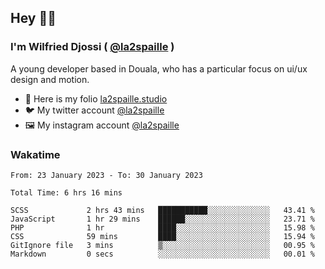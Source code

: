 ## Hey 👋🏾
### I'm Wilfried Djossi ( <a href="https://twitter.com/la2spaille/" target="_blank">@la2spaille</a> )
A young developer based in Douala, who has a particular focus on ui/ux design and motion.

- 🎨 Here is my folio [la2spaille.studio](https://la2spaille.studio/)
- 🐦 My twitter account [@la2spaille](https://twitter.com/la2spaille/)
- 🖼 My instagram account [@la2spaille](https://www.instagram.com/la2spaille/)

### Wakatime
<!--START_SECTION:waka-->

```text
From: 23 January 2023 - To: 30 January 2023

Total Time: 6 hrs 16 mins

SCSS             2 hrs 43 mins   ███████████░░░░░░░░░░░░░░   43.41 %
JavaScript       1 hr 29 mins    ██████░░░░░░░░░░░░░░░░░░░   23.71 %
PHP              1 hr            ████░░░░░░░░░░░░░░░░░░░░░   15.98 %
CSS              59 mins         ████░░░░░░░░░░░░░░░░░░░░░   15.94 %
GitIgnore file   3 mins          ▒░░░░░░░░░░░░░░░░░░░░░░░░   00.95 %
Markdown         0 secs          ░░░░░░░░░░░░░░░░░░░░░░░░░   00.01 %
```

<!--END_SECTION:waka-->
<!--
**la2spaille/la2spaille** is a ✨ _special_ ✨ repository because its `README.md` (this file) appears on your GitHub profile.

Here are some ideas to get you started:

- 🔭 I’m currently working on ...
- 🌱 I’m currently learning ...
- 👯 I’m looking to collaborate on ...
- 🤔 I’m looking for help with ...
- 💬 Ask me about ...
- 📫 How to reach me: ...
- 😄 Pronouns: ...
- ⚡ Fun fact: ...
-->
